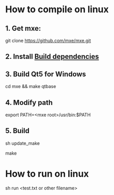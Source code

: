# How to compile on linux
## 1. Get mxe:
git clone https://github.com/mxe/mxe.git

## 2. Install [Build dependencies](https://mxe.cc/#requirements)

## 3. Build Qt5 for Windows
cd mxe && make qtbase

## 4. Modify path
export PATH=&lt;mxe root&gt;/usr/bin:$PATH

## 5. Build
sh update_make

make

# How to run on linux
sh run &lt;test.txt or other filename&gt;